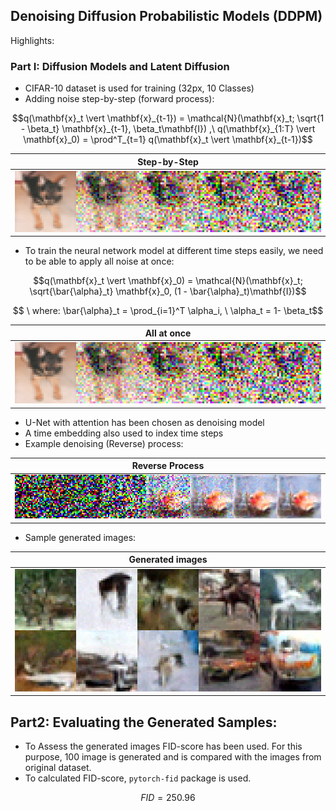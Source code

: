 ## Denoising Diffusion Probabilistic Models (DDPM)

Highlights:
### Part I: Diffusion Models and Latent Diffusion

- CIFAR-10 dataset is used for training (32px, 10 Classes)
- Adding noise step-by-step (forward process):

```math
q(\mathbf{x}_t \vert \mathbf{x}_{t-1}) = \mathcal{N}(\mathbf{x}_t; \sqrt{1 - \beta_t} \mathbf{x}_{t-1}, \beta_t\mathbf{I}) ,\ 
q(\mathbf{x}_{1:T} \vert \mathbf{x}_0) = \prod^T_{t=1} q(\mathbf{x}_t \vert \mathbf{x}_{t-1})
```

| Step-by-Step | 
|---------------------|
| <img src="assets/step_step.png" width="600"> |

- To train the neural network model at different time steps easily, we need to be able to apply all noise at once:
```math
q(\mathbf{x}_t \vert \mathbf{x}_0) = \mathcal{N}(\mathbf{x}_t; \sqrt{\bar{\alpha}_t} \mathbf{x}_0, (1 - \bar{\alpha}_t)\mathbf{I})
```
```math
 \ where: \bar{\alpha}_t = \prod_{i=1}^T \alpha_i, \  \alpha_t = 1- \beta_t
```
| All at once | 
|---------------------|
| <img src="assets/step_step.png" width="600"> |

- U-Net with attention has been chosen as denoising model
- A time embedding also used to index time steps
- Example denoising (Reverse) process:

| Reverse Process | 
|---------------------|
| <img src="assets/eg_output.png" width="600"> |

- Sample generated images:

| Generated images | 
|---------------------|
| <img src="assets/10gen.png" width="600"> |

## Part2: Evaluating the Generated Samples:

- To Assess the generated images FID-score has been used. For this purpose, 100 image is generated and is compared with the images from original dataset. 
- To calculated FID-score, `pytorch-fid` package is used.

```math
FID = 250.96
```